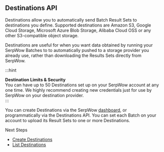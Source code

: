 Destinations API
----------------

Destinations allow you to automatically send Batch Result Sets to destinations you define. Supported destinations are Amazon S3, Google Cloud Storage, Microsoft Azure Blob Storage, Alibaba Cloud OSS or any other S3-compatible object storage.

Destinations are useful for when you want data obtained by running your SerpWow Batches to to automatically pushed to a storage provider you already use, rather than downloading the Results Sets directly from SerpWow.

  
:::hint



**Destination Limits & Security**  
You can have up to 50 Destinations set up on your SerpWow account at any one time. We highly recommend creating new credentials just for use by SerpWow on your destination provider.  
:::

You can create Destinations via the SerpWow [dashboard](https://app.serpwow.com/destinations), or programmatically via the Destinations API. You can set each Batch on your account to upload its Result Sets to one or more Destinations.

Next Steps

* [Create Destinations](/docs/destinations-api/create)
* [List Destinations](/docs/destinations-api/list)
